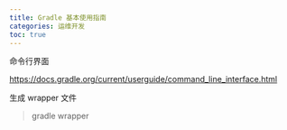 ```yaml
---
title: Gradle 基本使用指南
categories: 运维开发
toc: true
---
```


命令行界面

https://docs.gradle.org/current/userguide/command_line_interface.html

生成 wrapper 文件

> gradle wrapper 

